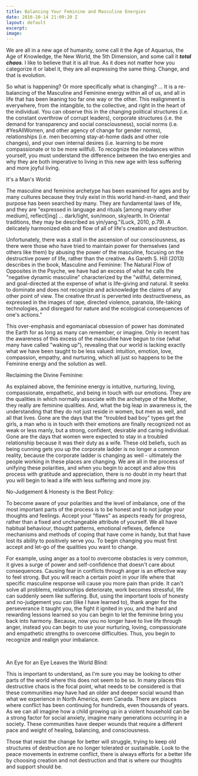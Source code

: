 ```yaml
---
title: Balancing Your Feminine and Masculine Energies
date: 2016-10-14 21:09:20 Z
layout: default
excerpt: 
image: 
---
```


We are all in a new age of humanity, some call it the Age of Aquarius, the Age of Knowledge, the New World, the 5th Dimension, and some call it ***total chaos***. I like to believe that it is all true. As it does not matter how you categorize it or label it, they are all expressing the same thing. Change, and that is evolution.&nbsp;

So what is happening? Or more specifically what is changing? … It is a re-balancing of the Masculine and Feminine energy within all of us, and all in life that has been leaning too far one way or the other. This realignment is everywhere, from the intangible, to the collective, and right in the heart of the individual. You can observe this in the changing political structures (i.e. the constant overthrow of corrupt leaders), corporate structures (i.e. the demand for transparency and social consciousness), social norms (i.e. #YesAllWomen, and other agency of change for gender norms), relationships (i.e. men becoming stay-at-home dads and other role changes), and your own internal desires (i.e. learning to be more compassionate or to be more willful). To recognize the imbalances within yourself, you must understand the difference between the two energies and why they are both imperative to living in this new age with less suffering and more joyful living.

It's a Man's World:

The masculine and feminine archetype has been examined for ages and by many cultures because they truly exist in this world hand-in-hand, and their purpose has been searched by many. They are fundamental laws of life, and they are "expressed in language and rituals [among many other medium], reflect[ing] … dark/light, sun/moon, sky/earth. In Oriental traditions, they may be described as yin/yang."(Luck, 2010, p.79). A delicately harmonized ebb and flow of all of life's creation and destruction.

Unfortunately, there was a stall in the ascension of our consciousness, as there were those who have tried to maintain power for themselves (and others like them) by abusing the power of the masculine, focusing on the destructive power of life, rather than the creative. As Gareth S. Hill (2013) describes in the book, Masculine and Feminine: The Natural Flow of Opposites in the Psyche, we have had an excess of what he calls the "negative dynamic masculine" characterized by the "willful, determined, and goal-directed at the expense of what is life-giving and natural. It seeks to dominate and does not recognize and acknowledge the claims of any other point of view. The creative thrust is perverted into destructiveness, as expressed in the images of rape, directed violence, paranoia, life-taking technologies, and disregard for nature and the ecological consequences of one's actions."&nbsp;

This over-emphasis and egomaniacal obsession of power has dominated the Earth for as long as many can remember, or imagine. Only in recent has the awareness of this excess of the masculine have begun to rise (what many have called "waking up"), revealing that our world is lacking exactly what we have been taught to be less valued: intuition, emotion, love, compassion, empathy, and nurturing, which all just so happens to be the Feminine energy and the solution as well.&nbsp;

Reclaiming the Divine Feminine:

As explained above, the feminine energy is intuitive, nurturing, loving, compassionate, empathetic, and being in touch with our emotions. They are the qualities in which normally associate with the archetype of the Mother, they really are feminine qualities. And, what the big leap in awareness is, the understanding that they do not just reside in women, but men as well, and all that lives. Gone are the days that the "troubled bad boy" types get the girls, a man who is in touch with their emotions are finally recognized not as weak or less manly, but a strong, confident, desirable and caring individual. Gone are the days that women were expected to stay in a troubled relationship because it was their duty as a wife. These old beliefs, such as being cunning gets you up the corporate ladder is no longer a common reality, because the corporate ladder is changing as well - ultimately the people working in these places are changing. We are all in the process of unifying these polarities, and when you begin to accept and allow this process with gratitude and appreciation, there is no doubt in my heart that you will begin to lead a life with less suffering and more joy.

No-Judgement & Honesty is the Best Policy:

To become aware of your polarities and the level of imbalance, one of the most important parts of the process is to be honest and to not judge your thoughts and feelings. Accept your "flaws" as aspects ready for progress, rather than a fixed and unchangeable attribute of yourself. We all have habitual behaviour, thought patterns, emotional reflexes, defence mechanisms and methods of coping that have come in handy, but that have lost its ability to positively serve you. To begin changing you must first accept and let-go of the qualities you want to change.

For example, using anger as a tool to overcome obstacles is very common, it gives a surge of power and self-confidence that doesn't care about consequences. Causing fear in conflicts through anger is an effective way to feel strong. But you will reach a certain point in your life where that specific masculine response will cause you more pain than pride. It can't solve all problems, relationships deteriorate, work becomes stressful, life can suddenly seem like suffering. But, using the important tools of honesty and no-judgement you can (like I have learned to), thank anger for the perseverance it taught you, the fight it ignited in you, and the hard and rewarding lessons learned so you can begin to let the feminine bring you back into harmony. Because, now you no longer have to live life through anger, instead you can begin to use your nurturing, loving, compassionate and empathetic strengths to overcome difficulties. Thus, you begin to recognize and realign your imbalance.

&nbsp;

An Eye for an Eye Leaves the World Blind:

This is important to understand, as I'm sure you may be looking to other parts of the world where this does not seem to be so. In many places this destructive chaos is the focal point, what needs to be considered is that these communities may have had an older and deeper social wound than what we experience in North America, even Canada. There are places where conflict has been continuing for hundreds, even thousands of years. As we can all imagine how a child growing up in a violent household can be a strong factor for social anxiety, imagine many generations occurring in a society. These communities have deeper wounds that require a different pace and weight of healing, balancing, and consciousness.

Those that resist the change for better will struggle, trying to keep old structures of destruction are no longer tolerated or sustainable. Look to the peace movements in extreme conflict, there is always efforts for a better life by choosing creation and not destruction and that is where our thoughts and support should be.